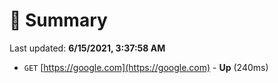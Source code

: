 # 📖 Summary
Last updated: **6/15/2021, 3:37:58 AM**

- `GET` [https://google.com](https://google.com) - **Up** (240ms)
